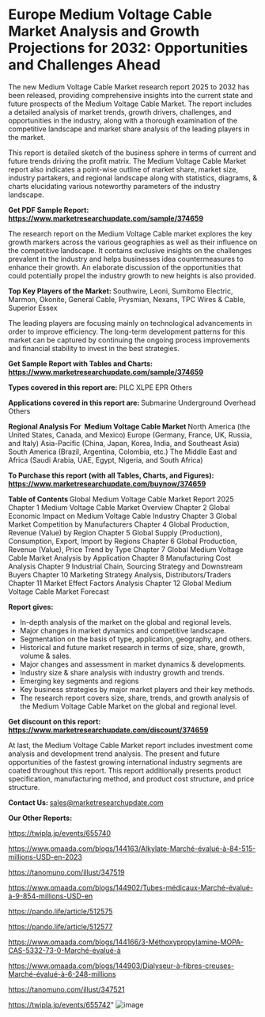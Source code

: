 # Europe Medium Voltage Cable Market Analysis and Growth Projections for 2032: Opportunities and Challenges Ahead

The new Medium Voltage Cable Market research report 2025 to 2032 has been released, providing comprehensive insights into the current state and future prospects of the Medium Voltage Cable Market. The report includes a detailed analysis of market trends, growth drivers, challenges, and opportunities in the industry, along with a thorough examination of the competitive landscape and market share analysis of the leading players in the market.

This report is detailed sketch of the business sphere in terms of current and future trends driving the profit matrix. The Medium Voltage Cable Market report also indicates a point-wise outline of market share, market size, industry partakers, and regional landscape along with statistics, diagrams, &amp; charts elucidating various noteworthy parameters of the industry landscape.

<strong><b>Get PDF Sample Report: <a href=https://www.marketresearchupdate.com/sample/374659>https://www.marketresearchupdate.com/sample/374659</a></b></strong>

The research report on the Medium Voltage Cable market explores the key growth markers across the various geographies as well as their influence on the competitive landscape. It contains exclusive insights on the challenges prevalent in the industry and helps businesses idea countermeasures to enhance their growth. An elaborate discussion of the opportunities that could potentially propel the industry growth to new heights is also provided.

<strong><b>Top Key Players of the Market:
</b></strong>Southwire, Leoni, Sumitomo Electric, Marmon, Okonite, General Cable, Prysmian, Nexans, TPC Wires & Cable, Superior Essex<strong><b>
</b></strong>

The leading players are focusing mainly on technological advancements in order to improve efficiency. The long-term development patterns for this market can be captured by continuing the ongoing process improvements and financial stability to invest in the best strategies.

<strong><b>Get Sample Report with Tables and Charts: <a href=https://www.marketresearchupdate.com/sample/374659>https://www.marketresearchupdate.com/sample/374659</a></b></strong>

<strong><b>Types covered in this report are:
</b></strong>PILC
XLPE
EPR
Others<strong><b>
</b></strong>

<strong><b>Applications covered in this report are:
</b></strong>Submarine
Underground
Overhead
Others<strong><b>
</b></strong>

<strong><b>Regional Analysis For  Medium Voltage Cable Market</b></strong><strong><b>
</b></strong>North America (the United States, Canada, and Mexico)
Europe (Germany, France, UK, Russia, and Italy)
Asia-Pacific (China, Japan, Korea, India, and Southeast Asia)
South America (Brazil, Argentina, Colombia, etc.)
The Middle East and Africa (Saudi Arabia, UAE, Egypt, Nigeria, and South Africa)

<strong><b>To Purchase this report (with all Tables, Charts, and Figures): <a href=https://www.marketresearchupdate.com/buynow/374659>https://www.marketresearchupdate.com/buynow/374659</a></b></strong>

<strong><b>Table of Contents</b></strong><strong><b>
</b></strong>Global Medium Voltage Cable Market Report 2025
Chapter 1 Medium Voltage Cable Market Overview
Chapter 2 Global Economic Impact on Medium Voltage Cable Industry
Chapter 3 Global Market Competition by Manufacturers
Chapter 4 Global Production, Revenue (Value) by Region
Chapter 5 Global Supply (Production), Consumption, Export, Import by Regions
Chapter 6 Global Production, Revenue (Value), Price Trend by Type
Chapter 7 Global Medium Voltage Cable Market Analysis by Application
Chapter 8 Manufacturing Cost Analysis
Chapter 9 Industrial Chain, Sourcing Strategy and Downstream Buyers
Chapter 10 Marketing Strategy Analysis, Distributors/Traders
Chapter 11 Market Effect Factors Analysis
Chapter 12 Global Medium Voltage Cable Market Forecast

<strong><b>Report gives:</b></strong>

- In-depth analysis of the market on the global and regional levels.
- Major changes in market dynamics and competitive landscape.
- Segmentation on the basis of type, application, geography, and others.
- Historical and future market research in terms of size, share, growth, volume &amp; sales.
- Major changes and assessment in market dynamics &amp; developments.
- Industry size &amp; share analysis with industry growth and trends.
- Emerging key segments and regions
- Key business strategies by major market players and their key methods.
- The research report covers size, share, trends, and growth analysis of the Medium Voltage Cable Market on the global and regional level.

<strong><b>Get discount on this report: <a href=https://www.marketresearchupdate.com/discount/374659>https://www.marketresearchupdate.com/discount/374659</a></b></strong>

At last, the Medium Voltage Cable Market report includes investment come analysis and development trend analysis. The present and future opportunities of the fastest growing international industry segments are coated throughout this report. This report additionally presents product specification, manufacturing method, and product cost structure, and price structure.

<strong><b>Contact Us:
</b></strong>sales@marketresearchupdate.com

<strong>Our Other Reports:</strong>

<a href=https://twipla.jp/events/655740>https://twipla.jp/events/655740</a>

<a href=https://www.omaada.com/blogs/144163/Alkylate-Marché-évalué-à-84-515-millions-USD-en-2023>https://www.omaada.com/blogs/144163/Alkylate-Marché-évalué-à-84-515-millions-USD-en-2023</a>

<a href=https://tanomuno.com/illust/347519>https://tanomuno.com/illust/347519</a>

<a href=https://www.omaada.com/blogs/144902/Tubes-médicaux-Marché-évalué-à-9-854-millions-USD-en>https://www.omaada.com/blogs/144902/Tubes-médicaux-Marché-évalué-à-9-854-millions-USD-en</a>

<a href=https://pando.life/article/512575>https://pando.life/article/512575</a>

<a href=https://pando.life/article/512577>https://pando.life/article/512577</a>

<a href=https://www.omaada.com/blogs/144166/3-Méthoxypropylamine-MOPA-CAS-5332-73-0-Marché-évalué-à>https://www.omaada.com/blogs/144166/3-Méthoxypropylamine-MOPA-CAS-5332-73-0-Marché-évalué-à</a>

<a href=https://www.omaada.com/blogs/144903/Dialyseur-à-fibres-creuses-Marché-évalué-à-6-248-millions>https://www.omaada.com/blogs/144903/Dialyseur-à-fibres-creuses-Marché-évalué-à-6-248-millions</a>

<a href=https://tanomuno.com/illust/347521>https://tanomuno.com/illust/347521</a>

<a href=https://twipla.jp/events/655742>https://twipla.jp/events/655742</a>"
![image](https://github.com/user-attachments/assets/7b6f4d4e-6642-4dc8-8222-06038c27c166)
